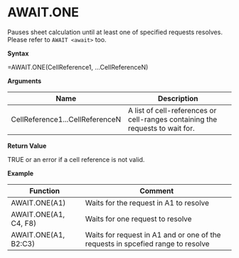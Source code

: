 # AWAIT.ONE

Pauses sheet calculation until at least one of specified requests
resolves. Please refer to `AWAIT <await>` too.

**Syntax**

=AWAIT.ONE(CellReference1, ...CellReferenceN)

**Arguments**

| Name                            | Description                                                                   |
|---------------------------------|-------------------------------------------------------------------------------|
| CellReference1...CellReferenceN | A list of cell-references or cell-ranges containing the requests to wait for. |

**Return Value**

TRUE or an error if a cell reference is not valid.

**Example**

| Function              | Comment                                                                         |
|-----------------------|---------------------------------------------------------------------------------|
| AWAIT.ONE(A1)         | Waits for the request in A1 to resolve                                          |
| AWAIT.ONE(A1, C4, F8) | Waits for one request to resolve                                                |
| AWAIT.ONE(A1, B2:C3)  | Waits for request in A1 and or one of the requests in spcefied range to resolve |
